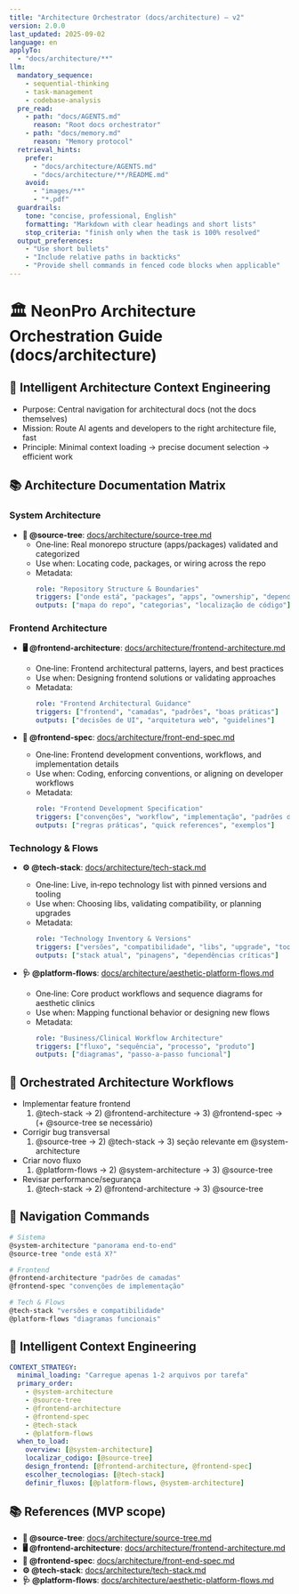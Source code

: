 ```yaml
---
title: "Architecture Orchestrator (docs/architecture) — v2"
version: 2.0.0
last_updated: 2025-09-02
language: en
applyTo:
  - "docs/architecture/**"
llm:
  mandatory_sequence:
    - sequential-thinking
    - task-management
    - codebase-analysis
  pre_read:
    - path: "docs/AGENTS.md"
      reason: "Root docs orchestrator"
    - path: "docs/memory.md"
      reason: "Memory protocol"
  retrieval_hints:
    prefer:
      - "docs/architecture/AGENTS.md"
      - "docs/architecture/**/README.md"
    avoid:
      - "images/**"
      - "*.pdf"
  guardrails:
    tone: "concise, professional, English"
    formatting: "Markdown with clear headings and short lists"
    stop_criteria: "finish only when the task is 100% resolved"
  output_preferences:
    - "Use short bullets"
    - "Include relative paths in backticks"
    - "Provide shell commands in fenced code blocks when applicable"
---
```


# 🏛️ NeonPro Architecture Orchestration Guide (docs/architecture)

## 🧠 Intelligent Architecture Context Engineering

- Purpose: Central navigation for architectural docs (not the docs themselves)
- Mission: Route AI agents and developers to the right architecture file, fast
- Principle: Minimal context loading → precise document selection → efficient work

## 📚 Architecture Documentation Matrix

### System Architecture

<!-- Omitted for MVP: system-architecture big‑picture doc removed to keep scope lean. -->

- **🌳 @source-tree**: [docs/architecture/source-tree.md](./source-tree.md)
  - One‑line: Real monorepo structure (apps/packages) validated and categorized
  - Use when: Locating code, packages, or wiring across the repo
  - Metadata:
    ```yaml
    role: "Repository Structure & Boundaries"
    triggers: ["onde está", "packages", "apps", "ownership", "dependências"]
    outputs: ["mapa do repo", "categorias", "localização de código"]
    ```

### Frontend Architecture

- **🖥️ @frontend-architecture**: [docs/architecture/frontend-architecture.md](./frontend-architecture.md)
  - One‑line: Frontend architectural patterns, layers, and best practices
  - Use when: Designing frontend solutions or validating approaches
  - Metadata:
    ```yaml
    role: "Frontend Architectural Guidance"
    triggers: ["frontend", "camadas", "padrões", "boas práticas"]
    outputs: ["decisões de UI", "arquitetura web", "guidelines"]
    ```

- **🧩 @frontend-spec**: [docs/architecture/front-end-spec.md](./front-end-spec.md)
  - One‑line: Frontend development conventions, workflows, and implementation details
  - Use when: Coding, enforcing conventions, or aligning on developer workflows
  - Metadata:
    ```yaml
    role: "Frontend Development Specification"
    triggers: ["convenções", "workflow", "implementação", "padrões de código"]
    outputs: ["regras práticas", "quick references", "exemplos"]
    ```

### Technology & Flows

- **⚙️ @tech-stack**: [docs/architecture/tech-stack.md](./tech-stack.md)
  - One‑line: Live, in‑repo technology list with pinned versions and tooling
  - Use when: Choosing libs, validating compatibility, or planning upgrades
  - Metadata:
    ```yaml
    role: "Technology Inventory & Versions"
    triggers: ["versões", "compatibilidade", "libs", "upgrade", "tooling"]
    outputs: ["stack atual", "pinagens", "dependências críticas"]
    ```

- **🩺 @platform-flows**: [docs/architecture/aesthetic-platform-flows.md](./aesthetic-platform-flows.md)
  - One‑line: Core product workflows and sequence diagrams for aesthetic clinics
  - Use when: Mapping functional behavior or designing new flows
  - Metadata:
    ```yaml
    role: "Business/Clinical Workflow Architecture"
    triggers: ["fluxo", "sequência", "processo", "produto"]
    outputs: ["diagramas", "passo-a-passo funcional"]
    ```

## 🔄 Orchestrated Architecture Workflows

- Implementar feature frontend
  1. @tech-stack → 2) @frontend-architecture → 3) @frontend-spec → (+ @source-tree se necessário)
- Corrigir bug transversal
  1. @source-tree → 2) @tech-stack → 3) seção relevante em @system-architecture
- Criar novo fluxo
  1. @platform-flows → 2) @system-architecture → 3) @source-tree
- Revisar performance/segurança
  1. @tech-stack → 2) @frontend-architecture → 3) @source-tree

## 🧭 Navigation Commands

```bash
# Sistema
@system-architecture "panorama end-to-end"
@source-tree "onde está X?"

# Frontend
@frontend-architecture "padrões de camadas"
@frontend-spec "convenções de implementação"

# Tech & Flows
@tech-stack "versões e compatibilidade"
@platform-flows "diagramas funcionais"
```

## 🧠 Intelligent Context Engineering

```yaml
CONTEXT_STRATEGY:
  minimal_loading: "Carregue apenas 1-2 arquivos por tarefa"
  primary_order:
    - @system-architecture
    - @source-tree
    - @frontend-architecture
    - @frontend-spec
    - @tech-stack
    - @platform-flows
  when_to_load:
    overview: [@system-architecture]
    localizar_codigo: [@source-tree]
    design_frontend: [@frontend-architecture, @frontend-spec]
    escolher_tecnologias: [@tech-stack]
    definir_fluxos: [@platform-flows, @system-architecture]
```

## 📚 References (MVP scope)

- **🌳 @source-tree**: [docs/architecture/source-tree.md](./source-tree.md)
- **🖥️ @frontend-architecture**: [docs/architecture/frontend-architecture.md](./frontend-architecture.md)
- **🧩 @frontend-spec**: [docs/architecture/front-end-spec.md](./front-end-spec.md)
- **⚙️ @tech-stack**: [docs/architecture/tech-stack.md](./tech-stack.md)
- **🩺 @platform-flows**: [docs/architecture/aesthetic-platform-flows.md](./aesthetic-platform-flows.md)
